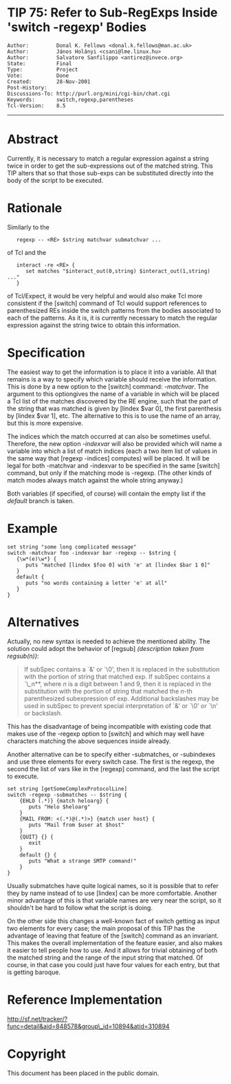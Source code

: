 # TIP 75: Refer to Sub-RegExps Inside 'switch -regexp' Bodies
	Author:         Donal K. Fellows <donal.k.fellows@man.ac.uk>
	Author:         János Holányi <csani@lme.linux.hu>
	Author:         Salvatore Sanfilippo <antirez@invece.org>
	State:          Final
	Type:           Project
	Vote:           Done
	Created:        28-Nov-2001
	Post-History:   
	Discussions-To: http://purl.org/mini/cgi-bin/chat.cgi
	Keywords:       switch,regexp,parentheses
	Tcl-Version:    8.5
-----

# Abstract

Currently, it is necessary to match a regular expression against a
string twice in order to get the sub-expressions out of the matched
string.  This TIP alters that so that those sub-exps can be
substituted directly into the body of the script to be executed.

# Rationale

Similarly to the

	   regexp -- <RE> $string matchvar submatchvar ...

of Tcl and the

	   interact -re <RE> {
	      set matches "$interact_out(0,string) $interact_out(1,string) ..."
	   }

of Tcl/Expect, it would be very helpful and would also make Tcl more
consistent if the [switch] command of Tcl would support references
to parenthesized REs inside the switch patterns from the bodies
associated to each of the patterns.  As it is, it is currently
necessary to match the regular expression against the string twice to
obtain this information.

# Specification

The easiest way to get the information is to place it into a variable.
All that remains is a way to specify which variable should receive the
information.  This is done by a new option to the [switch] command:
_-matchvar_.  The argument to this optiongives the name of a
variable in which will be placed a Tcl list of the matches discovered
by the RE engine, such that the part of the string that was matched is
given by [lindex $var 0], the first parenthesis by [lindex $var
1], etc.  The alternative to this is to use the name of an array, but
this is more expensive.

The indices which the match occurred at can also be sometimes useful.
Therefore, the new option _-indexvar_ will also be provided which
will name a variable into which a list of match indices \(each a two
item list of values in the same way that [regexp -indices] computes\)
will be placed.  It will be legal for both -matchvar and -indexvar to
be specified in the same [switch] command, but only if the matching
mode is -regexp.  \(The other kinds of match modes always match against
the whole string anyway.\)

Both variables \(if specified, of course\) will contain the empty list
if the _default_ branch is taken.

# Example

	set string "some long complicated message"
	switch -matchvar foo -indexvar bar -regexp -- $string {
	   {\w*(e)\w*} {
	      puts "matched [lindex $foo 0] with 'e' at [lindex $bar 1 0]"
	   }
	   default {
	      puts "no words containing a letter 'e' at all"
	   }
	}

# Alternatives

Actually, no new syntax is needed to achieve the mentioned ability.
The solution could adopt the behavior of [regsub] _\(description
taken from regsub\(n\)\)_:

 > If subSpec contains a \`&' or \`\\0', then it is replaced in the
   substitution with the portion of string that matched exp.  If
   subSpec contains a \`\\_n**, where _n_ is a digit between 1 and
   9, then it is replaced in the substitution with the portion of
   string that matched the _n_-th parenthesized subexpression of
   exp.  Additional backslashes may be used in subSpec to prevent
   special interpretation of \`&' or \`\\0' or \`\\n' or backslash.

This has the disadvantage of being incompatible with existing code
that makes use of the -regexp option to [switch] and which may well
have characters matching the above sequences inside already.

Another alternative can be to specify either -submatches, or -subindexes and
use three elements for every switch case. The first is the regexp,
the second the list of vars like in the [regexp] command, and the
last the script to execute.

	set string [getSomeComplexProtocolLine]
	switch -regexp -submatches -- $string {
	    {EHLO (.*)} {match heloarg} {
	       puts "Helo $heloarg"
	    }
	    {MAIL FROM: <(.*)@(.*)>} {match user host} {
	       puts "Mail from $user at $host"
	    }
	    {QUIT} {} {
	       exit
	    }
	    default {} {
	       puts "What a strange SMTP command!"
	    }
	}  

Usually submatches have quite logical names, so it is possible
that to refer they by name instead of to use [lindex] can be
more comfortable. Another minor advantage of this is that variable
names are very near the script, so it shouldn't be hard to follow
what the script is doing.

On the other side this changes a well-known fact of switch getting
as input two elements for every case; the main proposal of this TIP
has the advantage of leaving that feature of the [switch] command as
an invariant.  This makes the overall implementation of the feature
easier, and also makes it easier to tell people how to use.  And it
allows for trivial obtaining of both the matched string and the range
of the input string that matched.  Of course, in that case you could
just have four values for each entry, but that is getting baroque.

# Reference Implementation

<http://sf.net/tracker/?func=detail&aid=848578&group\_id=10894&atid=310894>

# Copyright

This document has been placed in the public domain.

